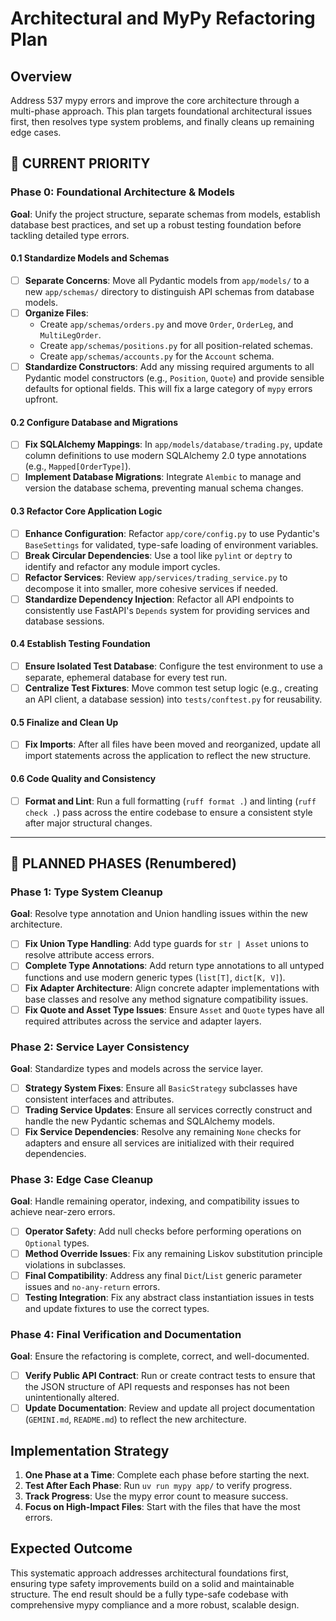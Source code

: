 # Architectural and MyPy Refactoring Plan

## Overview
Address 537 mypy errors and improve the core architecture through a multi-phase approach. This plan targets foundational architectural issues first, then resolves type system problems, and finally cleans up remaining edge cases.

## 🚧 CURRENT PRIORITY

### Phase 0: Foundational Architecture & Models
**Goal**: Unify the project structure, separate schemas from models, establish database best practices, and set up a robust testing foundation before tackling detailed type errors.

#### 0.1 Standardize Models and Schemas
- [ ] **Separate Concerns**: Move all Pydantic models from `app/models/` to a new `app/schemas/` directory to distinguish API schemas from database models.
- [ ] **Organize Files**:
  - Create `app/schemas/orders.py` and move `Order`, `OrderLeg`, and `MultiLegOrder`.
  - Create `app/schemas/positions.py` for all position-related schemas.
  - Create `app/schemas/accounts.py` for the `Account` schema.
- [ ] **Standardize Constructors**: Add any missing required arguments to all Pydantic model constructors (e.g., `Position`, `Quote`) and provide sensible defaults for optional fields. This will fix a large category of `mypy` errors upfront.

#### 0.2 Configure Database and Migrations
- [ ] **Fix SQLAlchemy Mappings**: In `app/models/database/trading.py`, update column definitions to use modern SQLAlchemy 2.0 type annotations (e.g., `Mapped[OrderType]`).
- [ ] **Implement Database Migrations**: Integrate `Alembic` to manage and version the database schema, preventing manual schema changes.

#### 0.3 Refactor Core Application Logic
- [ ] **Enhance Configuration**: Refactor `app/core/config.py` to use Pydantic's `BaseSettings` for validated, type-safe loading of environment variables.
- [ ] **Break Circular Dependencies**: Use a tool like `pylint` or `deptry` to identify and refactor any module import cycles.
- [ ] **Refactor Services**: Review `app/services/trading_service.py` to decompose it into smaller, more cohesive services if needed.
- [ ] **Standardize Dependency Injection**: Refactor all API endpoints to consistently use FastAPI's `Depends` system for providing services and database sessions.

#### 0.4 Establish Testing Foundation
- [ ] **Ensure Isolated Test Database**: Configure the test environment to use a separate, ephemeral database for every test run.
- [ ] **Centralize Test Fixtures**: Move common test setup logic (e.g., creating an API client, a database session) into `tests/conftest.py` for reusability.

#### 0.5 Finalize and Clean Up
- [ ] **Fix Imports**: After all files have been moved and reorganized, update all import statements across the application to reflect the new structure.

#### 0.6 Code Quality and Consistency
- [ ] **Format and Lint**: Run a full formatting (`ruff format .`) and linting (`ruff check .`) pass across the entire codebase to ensure a consistent style after major structural changes.

---

## 🚀 PLANNED PHASES (Renumbered)

### Phase 1: Type System Cleanup
**Goal**: Resolve type annotation and Union handling issues within the new architecture.

- [ ] **Fix Union Type Handling**: Add type guards for `str | Asset` unions to resolve attribute access errors.
- [ ] **Complete Type Annotations**: Add return type annotations to all untyped functions and use modern generic types (`list[T]`, `dict[K, V]`).
- [ ] **Fix Adapter Architecture**: Align concrete adapter implementations with base classes and resolve any method signature compatibility issues.
- [ ] **Fix Quote and Asset Type Issues**: Ensure `Asset` and `Quote` types have all required attributes across the service and adapter layers.

### Phase 2: Service Layer Consistency
**Goal**: Standardize types and models across the service layer.

- [ ] **Strategy System Fixes**: Ensure all `BasicStrategy` subclasses have consistent interfaces and attributes.
- [ ] **Trading Service Updates**: Ensure all services correctly construct and handle the new Pydantic schemas and SQLAlchemy models.
- [ ] **Fix Service Dependencies**: Resolve any remaining `None` checks for adapters and ensure all services are initialized with their required dependencies.

### Phase 3: Edge Case Cleanup
**Goal**: Handle remaining operator, indexing, and compatibility issues to achieve near-zero errors.

- [ ] **Operator Safety**: Add null checks before performing operations on `Optional` types.
- [ ] **Method Override Issues**: Fix any remaining Liskov substitution principle violations in subclasses.
- [ ] **Final Compatibility**: Address any final `Dict`/`List` generic parameter issues and `no-any-return` errors.
- [ ] **Testing Integration**: Fix any abstract class instantiation issues in tests and update fixtures to use the correct types.

### Phase 4: Final Verification and Documentation
**Goal**: Ensure the refactoring is complete, correct, and well-documented.

- [ ] **Verify Public API Contract**: Run or create contract tests to ensure that the JSON structure of API requests and responses has not been unintentionally altered.
- [ ] **Update Documentation**: Review and update all project documentation (`GEMINI.md`, `README.md`) to reflect the new architecture.

## Implementation Strategy

1.  **One Phase at a Time**: Complete each phase before starting the next.
2.  **Test After Each Phase**: Run `uv run mypy app/` to verify progress.
3.  **Track Progress**: Use the mypy error count to measure success.
4.  **Focus on High-Impact Files**: Start with the files that have the most errors.

## Expected Outcome
This systematic approach addresses architectural foundations first, ensuring type safety improvements build on a solid and maintainable structure. The end result should be a fully type-safe codebase with comprehensive mypy compliance and a more robust, scalable design.